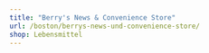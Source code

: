 ```yaml
---
title: "Berry's News & Convenience Store"
url: /boston/berrys-news-und-convenience-store/
shop: Lebensmittel
---
```

